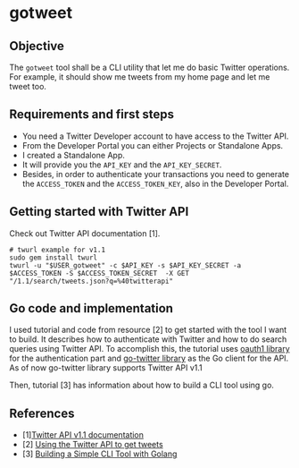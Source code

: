 # gotweet

## Objective
The `gotweet` tool shall be a CLI utility that let me do basic Twitter operations. For example, it should show me tweets from my home page and let me tweet too.

## Requirements and first steps
- You need a Twitter Developer account to have access to the Twitter API.
- From the Developer Portal you can either Projects or Standalone Apps.
- I created a Standalone App.
- It will provide you the `API_KEY` and the `API_KEY_SECRET`.
- Besides, in order to authenticate your transactions you need to generate the `ACCESS_TOKEN` and the `ACCESS_TOKEN_KEY`, also in the Developer Portal.

## Getting started with Twitter API
Check out Twitter API documentation [1].
```
# twurl example for v1.1
sudo gem install twurl
twurl -u "$USER_gotweet" -c $API_KEY -s $API_KEY_SECRET -a $ACCESS_TOKEN -S $ACCESS_TOKEN_SECRET  -X GET "/1.1/search/tweets.json?q=%40twitterapi"
```

## Go code and implementation
I used tutorial and code from resource [2] to get started with the tool I want to build. It describes how to authenticate with Twitter and how to do search queries using Twitter API. To accomplish this, the tutorial uses [oauth1 library](https://github.com/dghubble/oauth1) for the authentication part and  [go-twitter library](https://github.com/dghubble/go-twitter/) as the Go client for the API. As of now go-twitter library supports Twitter API v1.1

Then, tutorial [3] has information about how to build a CLI tool using go.

## References
* [1][Twitter API v1.1 documentation](https://developer.twitter.com/en/docs/twitter-api/v1)
* [2] [Using the Twitter API to get tweets](https://laptrinhx.com/using-the-twitter-api-to-get-tweets-921505982/)
* [3] [Building a Simple CLI Tool with Golang](https://blog.rapid7.com/2016/08/04/build-a-simple-cli-tool-with-golang/)